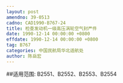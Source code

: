 ```yaml
---
layout: post
amendno: 39-0513
cadno: CAD1990-B767-24
title: 检查发动机一级高压涡轮空气封严件
date: 1990-12-14 00:00:00 +0800
effdate: 1990-12-14 00:00:00 +0800
tag: B767
categories: 中国民航局华北适航处
author: 陈岳宏
---
```


##适用范围:
B2551、B2552、B2553、B2554

